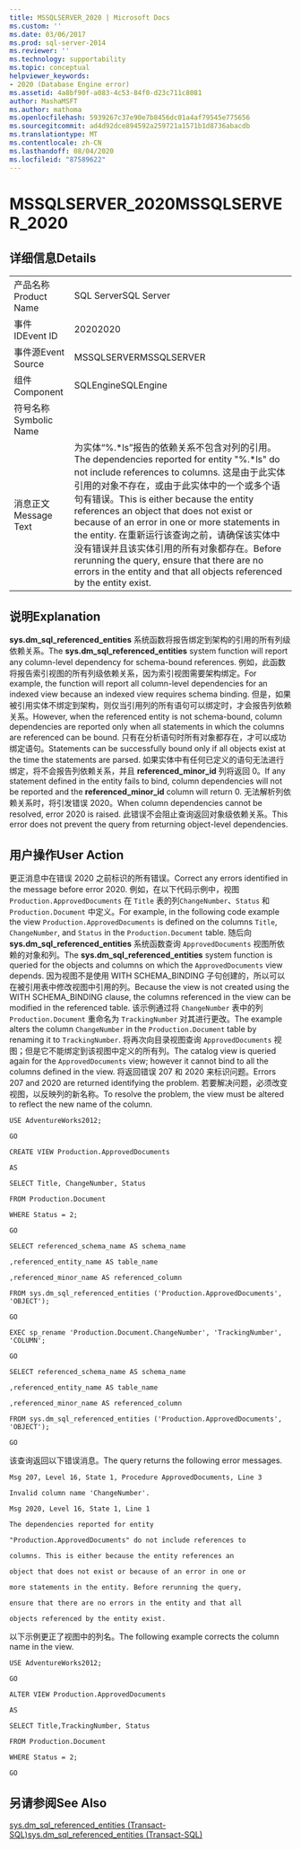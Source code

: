 ```yaml
---
title: MSSQLSERVER_2020 | Microsoft Docs
ms.custom: ''
ms.date: 03/06/2017
ms.prod: sql-server-2014
ms.reviewer: ''
ms.technology: supportability
ms.topic: conceptual
helpviewer_keywords:
- 2020 (Database Engine error)
ms.assetid: 4a8bf90f-a083-4c53-84f0-d23c711c8081
author: MashaMSFT
ms.author: mathoma
ms.openlocfilehash: 5939267c37e90e7b8456dc01a4af79545e775656
ms.sourcegitcommit: ad4d92dce894592a259721a1571b1d8736abacdb
ms.translationtype: MT
ms.contentlocale: zh-CN
ms.lasthandoff: 08/04/2020
ms.locfileid: "87589622"
---
```

# <a name="mssqlserver_2020"></a><span data-ttu-id="9348b-102">MSSQLSERVER_2020</span><span class="sxs-lookup"><span data-stu-id="9348b-102">MSSQLSERVER_2020</span></span>
    
## <a name="details"></a><span data-ttu-id="9348b-103">详细信息</span><span class="sxs-lookup"><span data-stu-id="9348b-103">Details</span></span>  
  
|||  
|-|-|  
|<span data-ttu-id="9348b-104">产品名称</span><span class="sxs-lookup"><span data-stu-id="9348b-104">Product Name</span></span>|<span data-ttu-id="9348b-105">SQL Server</span><span class="sxs-lookup"><span data-stu-id="9348b-105">SQL Server</span></span>|  
|<span data-ttu-id="9348b-106">事件 ID</span><span class="sxs-lookup"><span data-stu-id="9348b-106">Event ID</span></span>|<span data-ttu-id="9348b-107">2020</span><span class="sxs-lookup"><span data-stu-id="9348b-107">2020</span></span>|  
|<span data-ttu-id="9348b-108">事件源</span><span class="sxs-lookup"><span data-stu-id="9348b-108">Event Source</span></span>|<span data-ttu-id="9348b-109">MSSQLSERVER</span><span class="sxs-lookup"><span data-stu-id="9348b-109">MSSQLSERVER</span></span>|  
|<span data-ttu-id="9348b-110">组件</span><span class="sxs-lookup"><span data-stu-id="9348b-110">Component</span></span>|<span data-ttu-id="9348b-111">SQLEngine</span><span class="sxs-lookup"><span data-stu-id="9348b-111">SQLEngine</span></span>|  
|<span data-ttu-id="9348b-112">符号名称</span><span class="sxs-lookup"><span data-stu-id="9348b-112">Symbolic Name</span></span>||  
|<span data-ttu-id="9348b-113">消息正文</span><span class="sxs-lookup"><span data-stu-id="9348b-113">Message Text</span></span>|<span data-ttu-id="9348b-114">为实体“%.\*ls”报告的依赖关系不包含对列的引用。</span><span class="sxs-lookup"><span data-stu-id="9348b-114">The dependencies reported for entity "%.\*ls" do not include references to columns.</span></span> <span data-ttu-id="9348b-115">这是由于此实体引用的对象不存在，或由于此实体中的一个或多个语句有错误。</span><span class="sxs-lookup"><span data-stu-id="9348b-115">This is either because the entity references an object that does not exist or because of an error in one or more statements in the entity.</span></span>  <span data-ttu-id="9348b-116">在重新运行该查询之前，请确保该实体中没有错误并且该实体引用的所有对象都存在。</span><span class="sxs-lookup"><span data-stu-id="9348b-116">Before rerunning the query, ensure that there are no errors in the entity and that all objects referenced by the entity exist.</span></span>|  
  
## <a name="explanation"></a><span data-ttu-id="9348b-117">说明</span><span class="sxs-lookup"><span data-stu-id="9348b-117">Explanation</span></span>  
 <span data-ttu-id="9348b-118">**sys.dm_sql_referenced_entities** 系统函数将报告绑定到架构的引用的所有列级依赖关系。</span><span class="sxs-lookup"><span data-stu-id="9348b-118">The **sys.dm_sql_referenced_entities** system function will report any column-level dependency for schema-bound references.</span></span> <span data-ttu-id="9348b-119">例如，此函数将报告索引视图的所有列级依赖关系，因为索引视图需要架构绑定。</span><span class="sxs-lookup"><span data-stu-id="9348b-119">For example, the function will report all column-level dependencies for an indexed view because an indexed view requires schema binding.</span></span> <span data-ttu-id="9348b-120">但是，如果被引用实体不绑定到架构，则仅当引用列的所有语句可以绑定时，才会报告列依赖关系。</span><span class="sxs-lookup"><span data-stu-id="9348b-120">However, when the referenced entity is not schema-bound, column dependencies are reported only when all statements in which the columns are referenced can be bound.</span></span> <span data-ttu-id="9348b-121">只有在分析语句时所有对象都存在，才可以成功绑定语句。</span><span class="sxs-lookup"><span data-stu-id="9348b-121">Statements can be successfully bound only if all objects exist at the time the statements are parsed.</span></span> <span data-ttu-id="9348b-122">如果实体中有任何已定义的语句无法进行绑定，将不会报告列依赖关系，并且 **referenced_minor_id** 列将返回 0。</span><span class="sxs-lookup"><span data-stu-id="9348b-122">If any statement defined in the entity fails to bind, column dependencies will not be reported and the **referenced_minor_id** column will return 0.</span></span> <span data-ttu-id="9348b-123">无法解析列依赖关系时，将引发错误 2020。</span><span class="sxs-lookup"><span data-stu-id="9348b-123">When column dependencies cannot be resolved, error 2020 is raised.</span></span> <span data-ttu-id="9348b-124">此错误不会阻止查询返回对象级依赖关系。</span><span class="sxs-lookup"><span data-stu-id="9348b-124">This error does not prevent the query from returning object-level dependencies.</span></span>  
  
## <a name="user-action"></a><span data-ttu-id="9348b-125">用户操作</span><span class="sxs-lookup"><span data-stu-id="9348b-125">User Action</span></span>  
 <span data-ttu-id="9348b-126">更正消息中在错误 2020 之前标识的所有错误。</span><span class="sxs-lookup"><span data-stu-id="9348b-126">Correct any errors identified in the message before error 2020.</span></span> <span data-ttu-id="9348b-127">例如，在以下代码示例中，视图 `Production.ApprovedDocuments` 在 `Title` 表的列`ChangeNumber`、`Status` 和 `Production.Document` 中定义。</span><span class="sxs-lookup"><span data-stu-id="9348b-127">For example, in the following code example the view `Production.ApprovedDocuments` is defined on the columns `Title`, `ChangeNumber`, and `Status` in the `Production.Document` table.</span></span> <span data-ttu-id="9348b-128">随后向 **sys.dm_sql_referenced_entities** 系统函数查询 `ApprovedDocuments` 视图所依赖的对象和列。</span><span class="sxs-lookup"><span data-stu-id="9348b-128">The **sys.dm_sql_referenced_entities** system function is queried for the objects and columns on which the `ApprovedDocuments` view depends.</span></span> <span data-ttu-id="9348b-129">因为视图不是使用 WITH SCHEMA_BINDING 子句创建的，所以可以在被引用表中修改视图中引用的列。</span><span class="sxs-lookup"><span data-stu-id="9348b-129">Because the view is not created using the WITH SCHEMA_BINDING clause, the columns referenced in the view can be modified in the referenced table.</span></span> <span data-ttu-id="9348b-130">该示例通过将 `ChangeNumber` 表中的列 `Production.Document` 重命名为 `TrackingNumber` 对其进行更改。</span><span class="sxs-lookup"><span data-stu-id="9348b-130">The example alters the column `ChangeNumber` in the `Production.Document` table by renaming it to `TrackingNumber`.</span></span> <span data-ttu-id="9348b-131">将再次向目录视图查询 `ApprovedDocuments` 视图；但是它不能绑定到该视图中定义的所有列。</span><span class="sxs-lookup"><span data-stu-id="9348b-131">The catalog view is queried again for the `ApprovedDocuments` view; however it cannot bind to all the columns defined in the view.</span></span> <span data-ttu-id="9348b-132">将返回错误 207 和 2020 来标识问题。</span><span class="sxs-lookup"><span data-stu-id="9348b-132">Errors 207 and 2020 are returned identifying the problem.</span></span> <span data-ttu-id="9348b-133">若要解决问题，必须改变视图，以反映列的新名称。</span><span class="sxs-lookup"><span data-stu-id="9348b-133">To resolve the problem, the view must be altered to reflect the new name of the column.</span></span>  
  
 `USE AdventureWorks2012;`  
  
 `GO`  
  
 `CREATE VIEW Production.ApprovedDocuments`  
  
 `AS`  
  
 `SELECT Title, ChangeNumber, Status`  
  
 `FROM Production.Document`  
  
 `WHERE Status = 2;`  
  
 `GO`  
  
 `SELECT referenced_schema_name AS schema_name`  
  
 `,referenced_entity_name AS table_name`  
  
 `,referenced_minor_name AS referenced_column`  
  
 `FROM sys.dm_sql_referenced_entities ('Production.ApprovedDocuments', 'OBJECT');`  
  
 `GO`  
  
 `EXEC sp_rename 'Production.Document.ChangeNumber', 'TrackingNumber', 'COLUMN';`  
  
 `GO`  
  
 `SELECT referenced_schema_name AS schema_name`  
  
 `,referenced_entity_name AS table_name`  
  
 `,referenced_minor_name AS referenced_column`  
  
 `FROM sys.dm_sql_referenced_entities ('Production.ApprovedDocuments', 'OBJECT');`  
  
 `GO`  
  
 <span data-ttu-id="9348b-134">该查询返回以下错误消息。</span><span class="sxs-lookup"><span data-stu-id="9348b-134">The query returns the following error messages.</span></span>  
  
 `Msg 207, Level 16, State 1, Procedure ApprovedDocuments, Line 3`  
  
 `Invalid column name 'ChangeNumber'.`  
  
 `Msg 2020, Level 16, State 1, Line 1`  
  
 `The dependencies reported for entity`  
  
 `"Production.ApprovedDocuments" do not include references to`  
  
 `columns. This is either because the entity references an`  
  
 `object that does not exist or because of an error in one or`  
  
 `more statements in the entity. Before rerunning the query,`  
  
 `ensure that there are no errors in the entity and that all`  
  
 `objects referenced by the entity exist.`  
  
 <span data-ttu-id="9348b-135">以下示例更正了视图中的列名。</span><span class="sxs-lookup"><span data-stu-id="9348b-135">The following example corrects the column name in the view.</span></span>  
  
 `USE AdventureWorks2012;`  
  
 `GO`  
  
 `ALTER VIEW Production.ApprovedDocuments`  
  
 `AS`  
  
 `SELECT Title,TrackingNumber, Status`  
  
 `FROM Production.Document`  
  
 `WHERE Status = 2;`  
  
 `GO`  
  
## <a name="see-also"></a><span data-ttu-id="9348b-136">另请参阅</span><span class="sxs-lookup"><span data-stu-id="9348b-136">See Also</span></span>  
 [<span data-ttu-id="9348b-137">sys.dm_sql_referenced_entities (Transact-SQL)</span><span class="sxs-lookup"><span data-stu-id="9348b-137">sys.dm_sql_referenced_entities &#40;Transact-SQL&#41;</span></span>](/sql/relational-databases/system-dynamic-management-views/sys-dm-sql-referenced-entities-transact-sql)  
  
  
